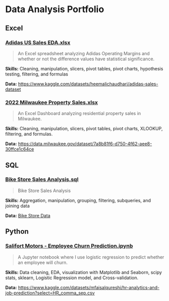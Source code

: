 # Data Analysis Portfolio

## Excel

### [Adidas US Sales EDA.xlsx](Adidas%20US%20Sales%20EDA.xlsx)


> An Excel spreadsheet analyzing Adidas Operating Margins and whether or not the difference values have statistical significance.

**Skills:** Cleaning, manipulation, slicers, pivot tables, pivot charts, hypothesis testing, filtering, and formulas

**Data:** https://www.kaggle.com/datasets/heemalichaudhari/adidas-sales-dataset


### [2022 Milwaukee Property Sales.xlsx](2022%20Milwaukee%20Property%20Sales.xlsx)


> An Excel Dashboard analyzing residential property sales in Milwaukee.

**Skills:** Cleaning, manipulation, slicers, pivot tables, pivot charts, XLOOKUP, filtering, and formulas.

**Data:** https://data.milwaukee.gov/dataset/7a8b81f6-d750-4f62-aee8-30ffce1c64ce

## SQL

### [Bike Store Sales Analysis.sql](Bike%20Store%20Sales%20Analysis.sql)


> Bike Store Sales Analysis

**Skills:** Aggregation, manipulation, grouping, filtering, subqueries, and joining data

**Data:**
[Bike Store Data](Bike%20Store%20Data/)


## Python

### [Salifort Motors - Employee Churn Prediction.ipynb](Salifort%20Motors%20-%20Employee%20Churn%20Prediction.ipynb)


> A Jupyter notebook where I use logistic regression to predict whether an employee will churn.

**Skills:** Data cleaning, EDA, visualization with Matplotlib and Seaborn, scipy stats, sklearn, Logistic Regression model, and Cross-validation.
  
**Data:** https://www.kaggle.com/datasets/mfaisalqureshi/hr-analytics-and-job-prediction?select=HR_comma_sep.csv
